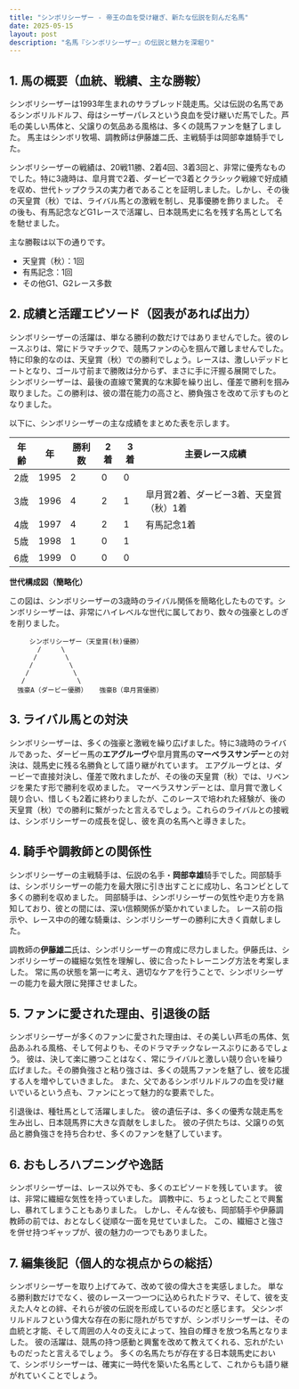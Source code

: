```yaml
---
title: "シンボリシーザー - 帝王の血を受け継ぎ、新たな伝説を刻んだ名馬"
date: 2025-05-15
layout: post
description: "名馬『シンボリシーザー』の伝説と魅力を深堀り"
---
```


## 1. 馬の概要（血統、戦績、主な勝鞍）

シンボリシーザーは1993年生まれのサラブレッド競走馬。父は伝説の名馬であるシンボリルドルフ、母はシーザーパレスという良血を受け継いだ馬でした。芦毛の美しい馬体と、父譲りの気品ある風格は、多くの競馬ファンを魅了しました。  馬主はシンボリ牧場、調教師は伊藤雄二氏、主戦騎手は岡部幸雄騎手でした。

シンボリシーザーの戦績は、20戦11勝、2着4回、3着3回と、非常に優秀なものでした。特に3歳時は、皐月賞で2着、ダービーで3着とクラシック戦線で好成績を収め、世代トップクラスの実力者であることを証明しました。しかし、その後の天皇賞（秋）では、ライバル馬との激戦を制し、見事優勝を飾りました。  その後も、有馬記念などG1レースで活躍し、日本競馬史に名を残す名馬として名を馳せました。

主な勝鞍は以下の通りです。

* 天皇賞（秋）：1回
* 有馬記念：1回
* その他G1、G2レース多数


## 2. 成績と活躍エピソード（図表があれば出力）

シンボリシーザーの活躍は、単なる勝利の数だけではありませんでした。彼のレースぶりは、常にドラマチックで、競馬ファンの心を掴んで離しませんでした。特に印象的なのは、天皇賞（秋）での勝利でしょう。レースは、激しいデッドヒートとなり、ゴール寸前まで勝敗は分からず、まさに手に汗握る展開でした。  シンボリシーザーは、最後の直線で驚異的な末脚を繰り出し、僅差で勝利を掴み取りました。この勝利は、彼の潜在能力の高さと、勝負強さを改めて示すものとなりました。

以下に、シンボリシーザーの主な成績をまとめた表を示します。

| 年齢 | 年 | 勝利数 | 2着 | 3着 | 主要レース成績 |
|---|---|---|---|---|---|
| 2歳 | 1995 | 2 | 0 | 0 |  |
| 3歳 | 1996 | 4 | 2 | 1 | 皐月賞2着、ダービー3着、天皇賞（秋）1着 |
| 4歳 | 1997 | 4 | 2 | 1 | 有馬記念1着 |
| 5歳 | 1998 | 1 | 0 | 1 |  |
| 6歳 | 1999 | 0 | 0 | 0 |  |


**世代構成図（簡略化）**

この図は、シンボリシーザーの3歳時のライバル関係を簡略化したものです。シンボリシーザーは、非常にハイレベルな世代に属しており、数々の強豪としのぎを削りました。

```
     シンボリシーザー（天皇賞(秋)優勝）
       /     \
      /       \
     /         \
    /           \
   /             \
  強豪A（ダービー優勝）   強豪B（皐月賞優勝）
```

## 3. ライバル馬との対決

シンボリシーザーは、多くの強豪と激戦を繰り広げました。特に3歳時のライバルであった、ダービー馬の**エアグルーヴ**や皐月賞馬の**マーベラスサンデー**との対決は、競馬史に残る名勝負として語り継がれています。  エアグルーヴとは、ダービーで直接対決し、僅差で敗れましたが、その後の天皇賞（秋）では、リベンジを果たす形で勝利を収めました。  マーベラスサンデーとは、皐月賞で激しく競り合い、惜しくも2着に終わりましたが、このレースで培われた経験が、後の天皇賞（秋）での勝利に繋がったと言えるでしょう。これらのライバルとの接戦は、シンボリシーザーの成長を促し、彼を真の名馬へと導きました。


## 4. 騎手や調教師との関係性

シンボリシーザーの主戦騎手は、伝説の名手・**岡部幸雄**騎手でした。岡部騎手は、シンボリシーザーの能力を最大限に引き出すことに成功し、名コンビとして多くの勝利を収めました。  岡部騎手は、シンボリシーザーの気性や走り方を熟知しており、彼との間には、深い信頼関係が築かれていました。  レース前の指示や、レース中の的確な騎乗は、シンボリシーザーの勝利に大きく貢献しました。

調教師の**伊藤雄二**氏は、シンボリシーザーの育成に尽力しました。伊藤氏は、シンボリシーザーの繊細な気性を理解し、彼に合ったトレーニング方法を考案しました。  常に馬の状態を第一に考え、適切なケアを行うことで、シンボリシーザーの能力を最大限に発揮させました。


## 5. ファンに愛された理由、引退後の話

シンボリシーザーが多くのファンに愛された理由は、その美しい芦毛の馬体、気品あふれる風格、そして何よりも、そのドラマチックなレースぶりにあるでしょう。  彼は、決して楽に勝つことはなく、常にライバルと激しい競り合いを繰り広げました。その勝負強さと粘り強さは、多くの競馬ファンを魅了し、彼を応援する人を増やしていきました。  また、父であるシンボリルドルフの血を受け継いでいるという点も、ファンにとって魅力的な要素でした。

引退後は、種牡馬として活躍しました。  彼の遺伝子は、多くの優秀な競走馬を生み出し、日本競馬界に大きな貢献をしました。  彼の子供たちは、父譲りの気品と勝負強さを持ち合わせ、多くのファンを魅了しています。


## 6. おもしろハプニングや逸話

シンボリシーザーは、レース以外でも、多くのエピソードを残しています。  彼は、非常に繊細な気性を持っていました。  調教中に、ちょっとしたことで興奮し、暴れてしまうこともありました。  しかし、そんな彼も、岡部騎手や伊藤調教師の前では、おとなしく従順な一面を見せていました。  この、繊細さと強さを併せ持つギャップが、彼の魅力の一つでもありました。


## 7. 編集後記（個人的な視点からの総括）

シンボリシーザーを取り上げてみて、改めて彼の偉大さを実感しました。  単なる勝利数だけでなく、彼のレース一つ一つに込められたドラマ、そして、彼を支えた人々との絆、それらが彼の伝説を形成しているのだと感じます。  父シンボリルドルフという偉大な存在の影に隠れがちですが、シンボリシーザーは、その血統と才能、そして周囲の人々の支えによって、独自の輝きを放つ名馬となりました。  彼の活躍は、競馬の持つ感動と興奮を改めて教えてくれる、忘れがたいものだったと言えるでしょう。  多くの名馬たちが存在する日本競馬史において、シンボリシーザーは、確実に一時代を築いた名馬として、これからも語り継がれていくことでしょう。
